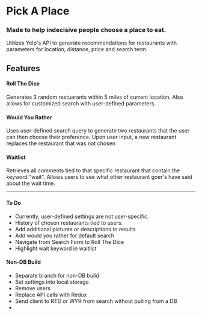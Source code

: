 # Pick A Place

### Made to help indecisive people choose a place to eat.
Utilizes Yelp's API to generate recommendations for restaurants with parameters for location, distance, price and search term.

## Features
 
#### Roll The Dice

Generates 3 random restuarants within 5 miles of current location.
Also allows for customized search with user-defined parameters.
  
#### Would You Rather

Uses user-defined search query to generate two restaurants that the user can then choose their preference. Upon user input, a new restaurant replaces the restaurant that was not chosen

#### Waitlist
 
Retrieves all comments tied to that specific restaurant that contain the keyword "wait".
Allows users to see what other restaurant goer's have said about the wait time.

---

#### To Do

 - Currently, user-defined settings are not user-specific.
 - History of chosen restaurants tied to users.
 - Add additional pictures or descriptions to results
 - Add would you rather for default search
 - Navigate from Search Form to Roll The Dice
 - Highlight wait keyword in waitlist
 
#### Non-DB Build
 - Separate branch for non-DB build
  - Set settings into local storage
  - Remove users
  - Replace API calls with Redux
  - Send client to RTD or WYR from search without pulling from a DB
  - 

